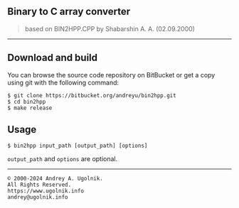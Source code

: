 ## Binary to C array converter

> based on BIN2HPP.CPP
> by Shabarshin A. A. (02.09.2000)

***

## Download and build

You can browse the source code repository on BitBucket or get a copy using git with the following command:
```
$ git clone https://bitbucket.org/andreyu/bin2hpp.git
$ cd bin2hpp
$ make release
```

## Usage

```
$ bin2hpp input_path [output_path] [options]
```
`output_path` and `options` are optional.

***

```
© 2000-2024 Andrey A. Ugolnik.
All Rights Reserved.
https://www.ugolnik.info
andrey@ugolnik.info
```
